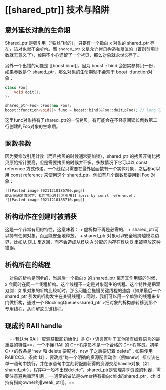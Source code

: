

# [[shared_ptr]] 技术与陷阱


## 意外延长对象的生命期
Shared_ptr 是强引用（“铁丝”绑的），只要有一个指向 x 对象的 shared_ptr 存在，该对象就不会析构。而 shared_ptr 又是允许拷贝构造和赋值的（否则引用计数就无意义了），如果不小心遗留了一个拷贝，那么对象就永世长存了。


另外一个出错的可能是 [[boost bind]]，因为 boost :: bind 会把实参拷贝一份，如果参数是个 shared_ptr，那么对象的生命期就不会短于 boost ::function对象：
```c++
class Foo{
	void doit();
};

shared_ptr<Foo> pFoo(new Foo);
boost::function<void()> func = boost::bind(&Foo::doit,pFoo); // long life foo
```
这里func对象持有了shared_ptr<Foo>的一份拷贝，有可能会在不经意间延长倒数第二行创建的Foo对象的生命期。
	
	
## 函数参数

因为要修改引用计数（而且拷贝的时候通常要加锁），shared_ptr 的拷贝开销比拷贝原始指针要高，但是需要拷贝的时候并不多。多数情况下它可以以 const reference 方式传递，一个线程只需要在最外层函数有一个实体对象，之后都可以用 const reference 来使用这个 shared_ptr。例如有几个函数都要用到 Foo 对象：
	
	![[Pasted image 20211210185700.png]]
	那么在通常情况下，我们可以传[[常引用]]（pass by const reference）：
	![[Pasted image 20211210185710.png]]
	
	
## 析构动作在创建时被捕获
这是一个非常有用的特性，这意味着：
	+ 虚析构不再是必需的。
	+ shared_ptr<void>可以持有任何对象，而且能安全地释放。
	+ shared_ptr 对象可以安全地跨越模块边界，比如从 DLL 里返回，而不会造成从模块 A 分配的内存在模块 B 里被释放这种错误。
	
	
## 析构所在的线程
 　对象的析构是同步的，当最后一个指向 x 的 shared_ptr 离开其作用域的时候，x 会同时在同一个线程析构。这个线程不一定是对象诞生的线程。这个特性是把双刃剑：如果对象的析构比较耗时，那么可能会拖慢关键线程的速度（如果最后一个 shared_ptr 引发的析构发生在关键线程）；同时，我们可以用一个单独的线程来专门做析构，通过一个 BlockingQueue<shared_ptr<void> >把对象的析构都转移到那个专用线程，从而解放关键线程。
	
	
## 现成的 RAII handle
 　==我认为 RAII（资源获取即初始化）是 C++语言区别于其他所有编程语言的最重要的特性==，一个不懂 RAII 的 C++程序员不是一个合格的 C++程序员。初学 C++的教条是“new 和 delete 要配对，new 了之后要记着 delete”；如果使用 RAII[CCS，条款 13]
 ，要改成“每一个明确的资源配置动作（例如new）都应该在单一语句中执行，并在该语句中立刻将配置获得的资源交给handle对象（如shared_ptr），程序中一般不出现delete”。shared_ptr是管理共享资源的利器，需要注意避免循环引用，==通常的做法是owner持有指向child的shared_ptr，child持有指向owner的[[weak_ptr]]。==


